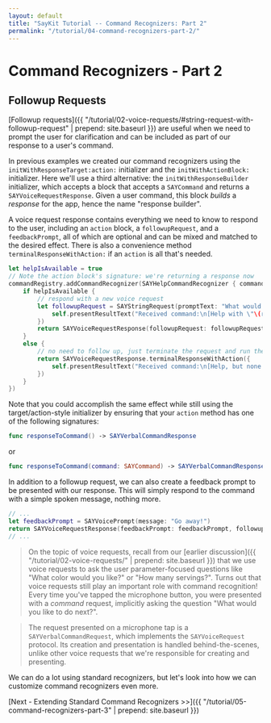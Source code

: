 ```yaml
---
layout: default
title: "SayKit Tutorial -- Command Recognizers: Part 2"
permalink: "/tutorial/04-command-recognizers-part-2/"
---
```


# Command Recognizers - Part 2

## Followup Requests

[Followup requests]({{ "/tutorial/02-voice-requests/#string-request-with-followup-request" | prepend: site.baseurl }}) are useful when we need to prompt the user for clarification and can be included as part of our response to a user's command.

In previous examples we created our command recognizers using the `initWithResponseTarget:action:` initializer and the `initWithActionBlock:` initializer. Here we'll use a third alternative: the `initWithResponseBuilder` initializer, which accepts a block that accepts a `SAYCommand` and returns a `SAYVoiceRequestResponse`. Given a user command, this block _builds_ a _response_ for the app, hence the name "response builder".

A voice request response contains everything we need to know to respond to the user, including an `action` block, a `followupRequest`, and a `feedbackPrompt`, all of which are optional and can be mixed and matched to the desired effect. There is also a convenience method `terminalResponseWithAction:` if an `action` is all that's needed.

```swift
let helpIsAvailable = true
// Note the action block's signature: we're returning a response now
commandRegistry.addCommandRecognizer(SAYHelpCommandRecognizer { command -> SAYVoiceRequestResponse in
    if helpIsAvailable {
        // respond with a new voice request
        let followupRequest = SAYStringRequest(promptText: "What would you like help with?", action: { result in
            self.presentResultText("Received command:\n[Help with \"\(result)\"")
        })
        return SAYVoiceRequestResponse(followupRequest: followupRequest)
    }
    else {
        // no need to follow up, just terminate the request and run the given action block
        return SAYVoiceRequestResponse.terminalResponseWithAction({
            self.presentResultText("Received command:\n[Help, but none is available]")
        })
    }
})
```

Note that you could accomplish the same effect while still using the target/action-style initializer by ensuring that your `action` method has one of the following signatures:
```swift
func responseToCommand() -> SAYVerbalCommandResponse
```
or
```swift
func responseToCommand(command: SAYCommand) -> SAYVerbalCommandResponse
```

In addition to a followup request, we can also create a feedback prompt to be presented with our response. This will simply respond to the command with a simple spoken message, nothing more.

```swift
// ...
let feedbackPrompt = SAYVoicePrompt(message: "Go away!")
return SAYVoiceRequestResponse(feedbackPrompt: feedbackPrompt, followupRequest: nil, action: nil)
// ...
```

>On the topic of voice requests, recall from our [earlier discussion]({{ "/tutorial/02-voice-requests/" | prepend: site.baseurl }}) that we use voice requests to ask the user parameter-focused questions like "What color would you like?" or "How many servings?". Turns out that voice requests still play an important role with command recognition! Every time you've tapped the microphone button, you were presented with a *command* request, implicitly asking the question "What would you like to do next?".

>The request presented on a microphone tap is a `SAYVerbalCommandRequest`, which implements the `SAYVoiceRequest` protocol. Its creation and presentation is handled behind-the-scenes, unlike other voice requests that we're responsible for creating and presenting.

We can do a lot using standard recognizers, but let's look into how we can customize command recognizers even more.

[Next - Extending Standard Command Recognizers >>]({{ "/tutorial/05-command-recognizers-part-3" | prepend: site.baseurl }})
